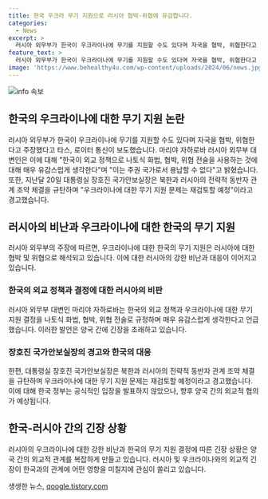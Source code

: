 ```yaml
---
title: 한국 우크라 무기 지원으로 러시아 협박·위협에 유감합니다.
categories:
  - News
excerpt: >
  러시아 외무부가 한국이 우크라이나에 무기를 지원할 수도 있다며 자국을 협박, 위협한다고 주장했습니다. 러시아 외무부 대변인 마리야 자하로바는 한국의 나토식 화법, 협박, 위협 전술은 용납할 수 없다며 매우 유감스럽다고 밝혔습니다. 한편 장호진 국가안보실장은 북한과 러시아의 전략적 동반자 관계 조약을 규탄하며 우크라이나에 대한 무기 지원 문제는 재검토할 예정이라고 경고했습니다.
feature_text: >
  러시아 외무부가 한국이 우크라이나에 무기를 지원할 수도 있다며 자국을 협박, 위협한다고 주장했습니다. 러시아 외무부 대변인 마리야 자하로바는 한국의 나토식 화법, 협박, 위협 전술은 용납할 수 없다며 매우 유감스럽다고 밝혔습니다. 한편 장호진 국가안보실장은 북한과 러시아의 전략적 동반자 관계 조약을 규탄하며 우크라이나에 대한 무기 지원 문제는 재검토할 예정이라고 경고했습니다.
image: 'https://www.behealthy4u.com/wp-content/uploads/2024/06/news.jpg'
---
```


<p><img src="https://www.behealthy4u.com/wp-content/uploads/2024/06/news.jpg" alt="info 속보" /></p>

<h2>한국의 우크라이나에 대한 무기 지원 논란</h2>

<p data-ke-size="size16">러시아 외무부가 한국이 우크라이나에 무기를 지원할 수도 있다며 자국을 협박, 위협한다고 주장했다고 타스, 로이터 통신이 보도했습니다. 마리야 자하로바 러시아 외무부 대변인은 이에 대해 "한국이 외교 정책으로 나토식 화법, 협박, 위협 전술을 사용하는 것에 대해 매우 유감스럽게 생각한다"며 "이는 주권 국가로서 용납할 수 없다"고 밝혔습니다. 또한, 지난달 20일 대통령실 장호진 국가안보실장은 북한과 러시아의 전략적 동반자 관계 조약 체결을 규탄하며 "우크라이나에 대한 무기 지원 문제는 재검토할 예정"이라고 경고했습니다.</p>

<h2>러시아의 비난과 우크라이나에 대한 한국의 무기 지원</h2>

<p data-ke-size="size16">러시아 외무부의 주장에 따르면, 우크라이나에 대한 한국의 무기 지원은 러시아에 대한 협박 및 위협으로 해석되고 있습니다. 이에 대한 러시아의 강한 비난과 대응이 이어지고 있습니다.</p>

<h3>한국의 외교 정책과 결정에 대한 러시아의 비판</h3>

<p data-ke-size="size16">러시아 외무부 대변인 마리야 자하로바는 한국의 외교 정책과 우크라이나에 대한 무기 지원 결정을 나토식 화법, 협박, 위협 전술로 규정하며 매우 유감스럽게 생각한다고 언급했습니다. 이러한 발언은 양국 간에 긴장을 초래하고 있습니다.</p>

<h3>장호진 국가안보실장의 경고와 한국의 대응</h3>

<p data-ke-size="size16">한편, 대통령실 장호진 국가안보실장은 북한과 러시아의 전략적 동반자 관계 조약 체결을 규탄하며 우크라이나에 대한 무기 지원 문제는 재검토할 예정이라고 경고했습니다. 이에 대해 한국 정부는 공식적인 입장을 발표하지 않았으나, 향후 양국 간의 외교적 협의가 예상됩니다.</p>

<h2>한국-러시아 간의 긴장 상황</h2>

<p data-ke-size="size16">러시아의 우크라이나에 대한 강한 비난과 한국의 무기 지원 결정에 따른 긴장 상황은 양국 간의 외교적 관계를 복잡하게 만들고 있습니다. 러시아 및 우크라이나와의 외교적 긴장이 한국과의 관계에 어떤 영향을 미칠지에 관심이 쏠리고 있습니다.</p>
생생한 뉴스, <a href="https://qoogle.tistory.com" rel="dofollow">qoogle.tistory.com</a>


